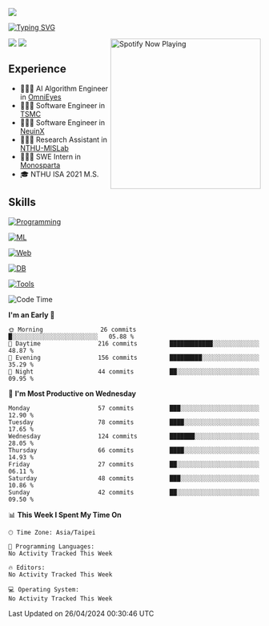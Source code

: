 ![](https://komarev.com/ghpvc/?username=peter0512lee&color=ff69b4)

[![Typing SVG](https://readme-typing-svg.herokuapp.com?color=F742BA&size=20&lines=Hi!+I'm+JYL)](https://git.io/typing-svg)

[<img src="https://spotify-now-playing.peter0512lee.vercel.app/api/spotify-playing" alt="Spotify Now Playing" width="300" align="right" />](https://open.spotify.com/user/21iyoswqgnkoe7peuesmqnhgy)

![](https://leetcard.jacoblin.cool/peter0512lee?theme=dark)
![](https://github-readme-activity-graph.vercel.app/graph?username=peter0512lee&theme=github)

## Experience
- 🧑🏻‍💻 AI Algorithm Engineer in [OmniEyes](https://www.theomnieyes.com/)
- 🧑🏻‍💻 Software Engineer in [TSMC](https://www.tsmc.com/)
- 🧑🏻‍💻 Software Engineer in [NeuinX](https://neuinx.com/)
- 🧑🏻‍💻 Research Assistant in [NTHU-MISLab](https://mislab.cs.nthu.edu.tw/)
- 🧑🏻‍💻 SWE Intern in [Monosparta](https://monosparta.org/)
- 🎓 NTHU ISA 2021 M.S.

## Skills
[![Programming](https://skillicons.dev/icons?i=py,kotlin,js)](https://skillicons.dev)

[![ML](https://skillicons.dev/icons?i=pytorch,opencv,sklearn)](https://skillicons.dev)

[![Web](https://skillicons.dev/icons?i=html,css,react,tailwind,nodejs,vite)](https://skillicons.dev)

[![DB](https://skillicons.dev/icons?i=firebase,sqlite,mysql,mongodb)](https://skillicons.dev)

[![Tools](https://skillicons.dev/icons?i=git,github,githubactions,vercel,docker,kubernetes,vscode,postman,anaconda,androidstudio)](https://skillicons.dev)

<!--
<table><tr><td valign="top" width="50%">

<img src="https://github-readme-stats-sigma-five.vercel.app/api?username=peter0512lee&hide_border=true&show_icons=true&locale=en&layout=compact&theme=dracula" align="left" style="width: 100%" />

</td><td valign="top" width="50%">

<img src="https://github-readme-stats-sigma-five.vercel.app/api/top-langs?username=peter0512lee&hide_border=true&show_icons=true&locale=en&layout=compact&theme=dracula" align="left" style="width: 100%" />

</td></tr></table>  
-->

<!--START_SECTION:waka-->
![Code Time](http://img.shields.io/badge/Code%20Time-1%2C098%20hrs%2015%20mins-blue)

**I'm an Early 🐤** 

```text
🌞 Morning                26 commits          █░░░░░░░░░░░░░░░░░░░░░░░░   05.88 % 
🌆 Daytime                216 commits         ████████████░░░░░░░░░░░░░   48.87 % 
🌃 Evening                156 commits         █████████░░░░░░░░░░░░░░░░   35.29 % 
🌙 Night                  44 commits          ██░░░░░░░░░░░░░░░░░░░░░░░   09.95 % 
```
📅 **I'm Most Productive on Wednesday** 

```text
Monday                   57 commits          ███░░░░░░░░░░░░░░░░░░░░░░   12.90 % 
Tuesday                  78 commits          ████░░░░░░░░░░░░░░░░░░░░░   17.65 % 
Wednesday                124 commits         ███████░░░░░░░░░░░░░░░░░░   28.05 % 
Thursday                 66 commits          ████░░░░░░░░░░░░░░░░░░░░░   14.93 % 
Friday                   27 commits          ██░░░░░░░░░░░░░░░░░░░░░░░   06.11 % 
Saturday                 48 commits          ███░░░░░░░░░░░░░░░░░░░░░░   10.86 % 
Sunday                   42 commits          ██░░░░░░░░░░░░░░░░░░░░░░░   09.50 % 
```


📊 **This Week I Spent My Time On** 

```text
🕑︎ Time Zone: Asia/Taipei

💬 Programming Languages: 
No Activity Tracked This Week

🔥 Editors: 
No Activity Tracked This Week

💻 Operating System: 
No Activity Tracked This Week
```


 Last Updated on 26/04/2024 00:30:46 UTC
<!--END_SECTION:waka-->


<!--
**peter0512lee/peter0512lee** is a ✨ _special_ ✨ repository because its `README.md` (this file) appears on your GitHub profile.

